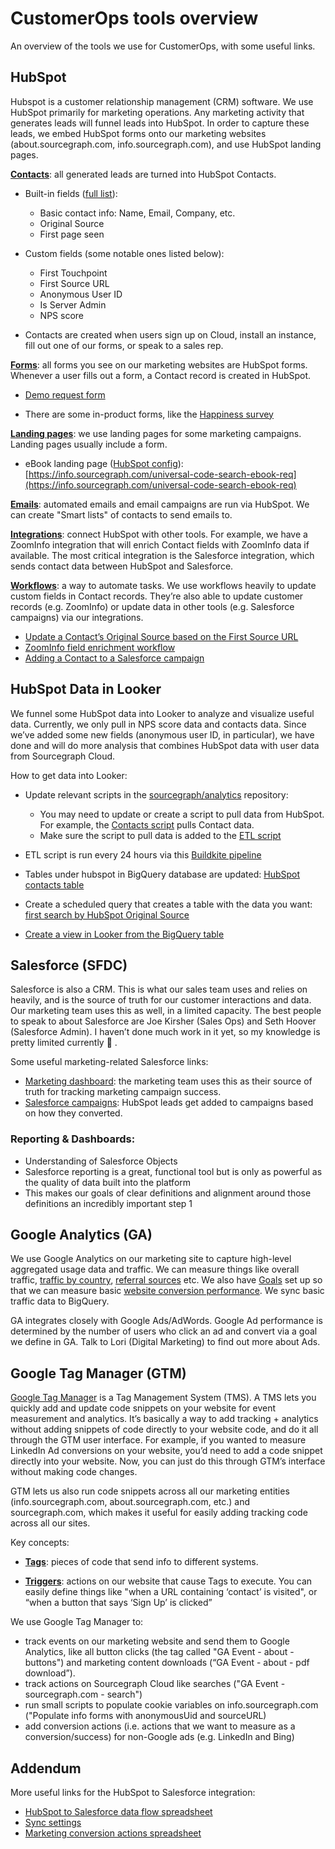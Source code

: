 # CustomerOps tools overview

An overview of the tools we use for CustomerOps, with some useful links.

## HubSpot

Hubspot is a customer relationship management (CRM) software. We use HubSpot primarily for marketing operations. Any marketing activity that generates leads will funnel leads into HubSpot. In order to capture these leads, we embed HubSpot forms onto our marketing websites (about.sourcegraph.com, info.sourcegraph.com), and use HubSpot landing pages.

**[Contacts](https://app.hubspot.com/contacts/2762526/contacts/list/view/all/)**: all generated leads are turned into HubSpot Contacts.

- Built-in fields ([full list](https://knowledge.hubspot.com/contacts/hubspots-default-contact-properties)):

  - Basic contact info: Name, Email, Company, etc.
  - Original Source
  - First page seen

- Custom fields (some notable ones listed below):

  - First Touchpoint
  - First Source URL
  - Anonymous User ID
  - Is Server Admin
  - NPS score

- Contacts are created when users sign up on Cloud, install an instance, fill out one of our forms, or speak to a sales rep.

**[Forms](https://app.hubspot.com/forms/2762526)**: all forms you see on our marketing websites are HubSpot forms. Whenever a user fills out a form, a Contact record is created in HubSpot.

- [Demo request form](https://app.hubspot.com/forms/2762526/310000a0-2b6b-4da2-89e9-2be930a8a298/performance)

- There are some in-product forms, like the [Happiness survey](https://app.hubspot.com/forms/2762526/417ec50b-39b4-41fa-a267-75da6f56a7cf/performance)

**[Landing pages](https://app.hubspot.com/website/2762526/pages/landing)**: we use landing pages for some marketing campaigns. Landing pages usually include a form.

- eBook landing page ([HubSpot config](https://app.hubspot.com/content/2762526/edit/25681347967/content)): [https://info.sourcegraph.com/universal-code-search-ebook-req](https://info.sourcegraph.com/universal-code-search-ebook-req)

**[Emails](https://app.hubspot.com/email/2762526/manage/state/all)**: automated emails and email campaigns are run via HubSpot. We can create "Smart lists" of contacts to send emails to.

**[Integrations](https://app.hubspot.com/integrations-settings/2762526/installed)**: connect HubSpot with other tools. For example, we have a ZoomInfo integration that will enrich Contact fields with ZoomInfo data if available. The most critical integration is the Salesforce integration, which sends contact data between HubSpot and Salesforce.

**[Workflows](https://app.hubspot.com/workflows/2762526)**: a way to automate tasks. We use workflows heavily to update custom fields in Contact records. They’re also able to update customer records (e.g. ZoomInfo) or update data in other tools (e.g. Salesforce campaigns) via our integrations.

- [Update a Contact’s Original Source based on the First Source URL](https://app.hubspot.com/workflows/2762526/platform/flow/53778208/edit)
- [ZoomInfo field enrichment workflow](https://app.hubspot.com/workflows/2762526/platform/flow/37549333/edit)
- [Adding a Contact to a Salesforce campaign](https://app.hubspot.com/workflows/2762526/platform/flow/42642275/edit)

## HubSpot Data in Looker

We funnel some HubSpot data into Looker to analyze and visualize useful data. Currently, we only pull in NPS score data and contacts data. Since we’ve added some new fields (anonymous user ID, in particular), we have done and will do more analysis that combines HubSpot data with user data from Sourcegraph Cloud.

How to get data into Looker:

- Update relevant scripts in the [sourcegraph/analytics](https://github.com/sourcegraph/analytics) repository:

  - You may need to update or create a script to pull data from HubSpot. For example, the [Contacts script](https://github.com/sourcegraph/analytics/blob/master/HubSpot%20ETL/get_contacts.py) pulls Contact data.
  - Make sure the script to pull data is added to the [ETL script](https://github.com/sourcegraph/analytics/tree/master/HubSpot%20ETL)

- ETL script is run every 24 hours via this [Buildkite pipeline](https://buildkite.com/sourcegraph/analytics)
- Tables under hubspot in BigQuery database are updated: [HubSpot contacts table](https://console.cloud.google.com/bigquery?project=telligentsourcegraph&p=telligentsourcegraph&page=table&d=hubspot&t=contacts)
- Create a scheduled query that creates a table with the data you want: [first search by HubSpot Original Source](https://console.cloud.google.com/bigquery/scheduled-queries/locations/us/configs/60fef56b-0000-21c2-996c-089e0826838c/runs?project=telligentsourcegraph)
- [Create a view in Looker from the BigQuery table](https://sourcegraph.looker.com/projects/sourcegraph_events/files/first_search_by_contact.view.lkml)

## Salesforce (SFDC)

Salesforce is also a CRM. This is what our sales team uses and relies on heavily, and is the source of truth for our customer interactions and data. Our marketing team uses this as well, in a limited capacity. The best people to speak to about Salesforce are Joe Kirsher (Sales Ops) and Seth Hoover (Salesforce Admin). I haven’t done much work in it yet, so my knowledge is pretty limited currently 🙂 .

Some useful marketing-related Salesforce links:

- [Marketing dashboard](https://sourcegraph2020.lightning.force.com/lightning/r/Dashboard/01Z3t000001BU2XEAW/view?queryScope=userFolders): the marketing team uses this as their source of truth for tracking marketing campaign success.
- [Salesforce campaigns](https://sourcegraph2020.lightning.force.com/lightning/o/Campaign/list?filterName=00B3t000008NLSaEAO): HubSpot leads get added to campaigns based on how they converted.

### Reporting & Dashboards:

- Understanding of Salesforce Objects
- Salesforce reporting is a great, functional tool but is only as powerful as the quality of data built into the platform
- This makes our goals of clear definitions and alignment around those definitions an incredibly important step 1

## Google Analytics (GA)

We use Google Analytics on our marketing site to capture high-level aggregated usage data and traffic. We can measure things like overall traffic, [traffic by country](https://analytics.google.com/analytics/web/#/report/visitors-geo/a40540747w150533180p155508056/), [referral sources](https://analytics.google.com/analytics/web/#/report/trafficsources-overview/a40540747w150533180p155508056/) etc. We also have [Goals](https://analytics.google.com/analytics/web/#/a40540747w150533180p155508056/admin/goals/table) set up so that we can measure basic [website conversion performance](https://analytics.google.com/analytics/web/#/report/conversions-goals-overview/a40540747w150533180p155508056/_u.date00=20210101&_u.date01=20210309/). We sync basic traffic data to BigQuery.

GA integrates closely with Google Ads/AdWords. Google Ad performance is determined by the number of users who click an ad and convert via a goal we define in GA. Talk to Lori (Digital Marketing) to find out more about Ads.

## Google Tag Manager (GTM)

[Google Tag Manager](https://support.google.com/tagmanager#topic=3441647) is a Tag Management System (TMS). A TMS lets you quickly add and update code snippets on your website for event measurement and analytics. It’s basically a way to add tracking + analytics without adding snippets of code directly to your website code, and do it all through the GTM user interface. For example, if you wanted to measure LinkedIn Ad conversions on your website, you’d need to add a code snippet directly into your website. Now, you can just do this through GTM’s interface without making code changes.

GTM lets us also run code snippets across all our marketing entities (info.sourcegraph.com, about.sourcegraph.com, etc.) and sourcegraph.com, which makes it useful for easily adding tracking code across all our sites.

Key concepts:

- **[Tags](https://tagmanager.google.com/?utm_source=marketingplatform.google.com&utm_medium=et&utm_campaign=marketingplatform.google.com%2Fabout%2Ftag-manager%2F#/container/accounts/6000399571/containers/30433084/workspaces/66/tags)**: pieces of code that send info to different systems.

- **[Triggers](https://tagmanager.google.com/?utm_source=marketingplatform.google.com&utm_medium=et&utm_campaign=marketingplatform.google.com%2Fabout%2Ftag-manager%2F#/container/accounts/6000399571/containers/30433084/workspaces/66/triggers)**: actions on our website that cause Tags to execute. You can easily define things like "when a URL containing ‘contact’ is visited", or “when a button that says ‘Sign Up’ is clicked”

We use Google Tag Manager to:

- track events on our marketing website and send them to Google Analytics, like all button clicks (the tag called "GA Event - about - buttons") and marketing content downloads (“GA Event - about - pdf download”).
- track actions on Sourcegraph Cloud like searches ("GA Event - sourcegraph.com - search")
- run small scripts to populate cookie variables on info.sourcegraph.com ("Populate info forms with anonymousUid and sourceURL)
- add conversion actions (i.e. actions that we want to measure as a conversion/success) for non-Google ads (e.g. LinkedIn and Bing)

## Addendum

More useful links for the HubSpot to Salesforce integration:

- [HubSpot to Salesforce data flow spreadsheet](https://docs.google.com/spreadsheets/d/1Jw-t7y0Rmni-vR9gy28Ewy6IVzwu9JyJjW2pwDQOPJk/edit#gid=0)
- [Sync settings](https://app.hubspot.com/integrations-settings/2762526/installed/salesforce/syncsettings)
- [Marketing conversion actions spreadsheet](https://docs.google.com/spreadsheets/d/1tKRToLb2WRhVKJojTMQIj28TaLQfB58F57QQh5IICbU/edit#gid=0)

